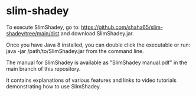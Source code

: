 # slim-shadey

To execute SlimShadey, go to: https://github.com/shaha65/slim-shadey/tree/main/dist
and download SlimShadey.jar.

Once you have Java 8 installed, you can double click the executable or run: java -jar /path/to/SlimShadey.jar
from the command line.

The manual for SlimShadey is available as "SlimShadey manual.pdf" in the main branch of this repository.

It contains explanations of various features and links to video tutorials demonstrating how to use SlimShadey.
